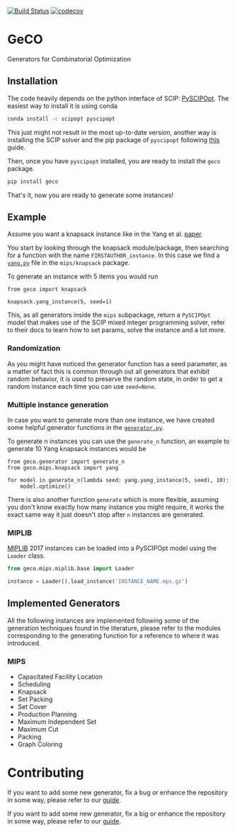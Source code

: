 [![Build Status](https://travis-ci.org/CharJon/GeCO.svg?branch=main)](https://travis-ci.org/CharJon/GeCO) [![codecov](https://codecov.io/gh/CharJon/GeCO/branch/main/graph/badge.svg?token=IRS3LOkoFZ)](https://codecov.io/gh/CharJon/GeCO)

# GeCO

Generators for Combinatorial Optimization

## Installation

The code heavily depends on the python interface of SCIP: [PySCIPOpt](https://github.com/scipopt/PySCIPOpt). The easiest
way to install it is using conda

```bash
conda install -c scipopt pyscipopt
```

This just might not result in the most up-to-date version, another way is installing the SCIP solver and the pip package
of `pyscipopt` following [this](https://github.com/scipopt/PySCIPOpt/blob/master/INSTALL.md) guide.

Then, once you have `pyscipopt` installed, you are ready to install the `geco` package.

```bash
pip install geco
```

That's it, now you are ready to generate some instances!

## Example

Assume you want a knapsack instance like in the Yang et
al. [paper](http://www.optimization-online.org/DB_HTML/2020/02/7626.html).

You start by looking through the knapsack module/package, then searching for a function with the
name `FIRSTAUTHOR_instance`. In this case we find a [`yang.py`](geco/mips/knapsack/yang.py) file in the `mips/knapsack`
package.

To generate an instance with 5 items you would run

```python3
from geco import knapsack

knapsack.yang_instance(5, seed=1)
```

This, as all generators inside the `mips` subpackage, return a `PySCIPOpt` model that makes use of the SCIP mixed
integer programming solver, refer to their docs to learn how to set params, solve the instance and a lot more.

### Randomization

As you might have noticed the generator function has a seed parameter, as a matter of fact this is common through out
all generators that exhibit random behavior, it is used to preserve the random state, in order to get a random instance
each time you can use `seed=None`.

### Multiple instance generation

In case you want to generate more than one instance, we have created some helpful generator functions in
the [`generator.py`](geco/generator.py).

To generate n instances you can use the `generate_n` function, an example to generate 10 Yang knapsack instances would
be

```python3
from geco.generator import generate_n
from geco.mips.knapsack import yang

for model in generate_n(lambda seed: yang.yang_instance(5, seed), 10):
    model.optimize()
```

There is also another function `generate` which is more flexible, assuming you don't know exactly how many instance you
might require, it works the exact same way it just doesn't stop after `n` instances are generated.

### MIPLIB

[MIPLIB](https://miplib.zib.de/) 2017 instances can be loaded into a PySCIPOpt model using the `Loader` class.

```python
from geco.mips.miplib.base import Loader

instance = Loader().load_instance('INSTANCE_NAME.mps.gz')
```

## Implemented Generators

All the following instances are implemented following some of the generation techniques found in the literature, please
refer to the modules corresponding to the generating function for a reference to where it was introduced.

### MIPS

- Capacitated Facility Location
- Scheduling
- Knapsack
- Set Packing
- Set Cover
- Production Planning
- Maximum Independent Set
- Maximum Cut
- Packing
- Graph Coloring

# Contributing
If you want to add some new generator, fix a bug or enhance the repository in some way, please refer to our [guide](CONTRIBUTING.md).

If you want to add some new generator, fix a big or enhance the repository in some way, please refer to
our [guide](CONTRIBUTING.md).
